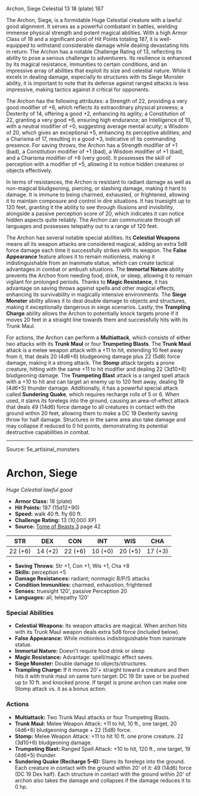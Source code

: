 <MonsterName/>Archon, Siege</MonsterName>
<CreatureType/>Celestial</CreatureType>
<CR/>13</CR>
<AC/>18 (plate)</AC>
<HP/>187</HP>
<summary>The Archon, Siege, is a formidable Huge Celestial creature with a lawful good alignment. It serves as a powerful combatant in battles, wielding immense physical strength and potent magical abilities. With a high Armor Class of 18 and a significant pool of Hit Points totaling 187, it is well-equipped to withstand considerable damage while dealing devastating hits in return. The Archon has a notable Challenge Rating of 13, reflecting its ability to pose a serious challenge to adventurers. Its resilience is enhanced by its magical resistance, immunities to certain conditions, and an impressive array of abilities that exploit its size and celestial nature. While it excels in dealing damage, especially to structures with its Siege Monster ability, it is important to note that its defense against ranged attacks is less impressive, making tactics against it critical for opponents.</summary>

<detail>

The Archon has the following attributes: a Strength of 22, providing a very good modifier of +6, which reflects its extraordinary physical prowess; a Dexterity of 14, offering a good +2, enhancing its agility; a Constitution of 22, granting a very good +6, ensuring high endurance; an Intelligence of 10, with a neutral modifier of +0, suggesting average mental acuity; a Wisdom of 20, which gives an exceptional +5, enhancing its perceptive abilities; and a Charisma of 17, resulting in a good +3, indicative of its commanding presence. For saving throws, the Archon has a Strength modifier of +1 (bad), a Constitution modifier of +1 (bad), a Wisdom modifier of +1 (bad), and a Charisma modifier of +8 (very good). It possesses the skill of perception with a modifier of +5, allowing it to notice hidden creatures or objects effectively.

In terms of resistances, the Archon is resistant to radiant damage as well as non-magical bludgeoning, piercing, or slashing damage, making it hard to damage. It is immune to being charmed, exhausted, or frightened, allowing it to maintain composure and control in dire situations. It has truesight up to 120 feet, granting it the ability to see through illusions and invisibility, alongside a passive perception score of 20, which indicates it can notice hidden aspects quite reliably. The Archon can communicate through all languages and possesses telepathy out to a range of 120 feet.

The Archon has several notable special abilities. Its **Celestial Weapons** means all its weapon attacks are considered magical, adding an extra 5d8 force damage each time it successfully strikes with its weapon. The **False Appearance** feature allows it to remain motionless, making it indistinguishable from an inanimate statue, which can create tactical advantages in combat or ambush situations. The **Immortal Nature** ability prevents the Archon from needing food, drink, or sleep, allowing it to remain vigilant for prolonged periods. Thanks to **Magic Resistance**, it has advantage on saving throws against spells and other magical effects, enhancing its survivability in magically intensive environments. The **Siege Monster** ability allows it to deal double damage to objects and structures, making it exceptionally dangerous in siege scenarios. Lastly, the **Trampling Charge** ability allows the Archon to potentially knock targets prone if it moves 20 feet in a straight line towards them and successfully hits with its Trunk Maul.

For actions, the Archon can perform a **Multiattack**, which consists of either two attacks with its **Trunk Maul** or four **Trumpeting Blasts**. The **Trunk Maul** attack is a melee weapon attack with a +11 to hit, extending 10 feet away from it, that deals 20 (4d6+6) bludgeoning damage plus 22 (5d8) force damage, making it a strong attack. The **Stomp** attack targets a prone creature, hitting with the same +11 to hit modifier and dealing 22 (3d10+6) bludgeoning damage. The **Trumpeting Blast** attack is a ranged spell attack with a +10 to hit and can target an enemy up to 120 feet away, dealing 19 (4d6+5) thunder damage. Additionally, it has a powerful special attack called **Sundering Quake**, which requires recharge rolls of 5 or 6. When used, it slams its forelegs into the ground, causing an area-of-effect attack that deals 49 (14d6) force damage to all creatures in contact with the ground within 20 feet, allowing them to make a DC 19 Dexterity saving throw for half damage. Structures in the same area also take damage and may collapse if reduced to 0 hit points, demonstrating its potential destructive capabilities in combat.</detail>



---

Source: 5e_artisinal_monsters

# Archon, Siege

*Huge* *Celestial* *lawful good*

- **Armor Class:** 18 (plate)
- **Hit Points:** 187 (15d12+90)
- **Speed:** walk 40 ft. fly 60 ft.
- **Challenge Rating:** 13 (10,000 XP)
- **Source:** [Tome of Beasts 3](https://koboldpress.com/kpstore/product/tome-of-beasts-3-for-5th-edition/) page 42

| STR | DEX | CON | INT | WIS | CHA |
| --- | --- | --- | --- | --- | --- |
| 22 (+6) | 14 (+2) | 22 (+6) | 10 (+0) | 20 (+5) | 17 (+3) |

- **Saving Throws**: Str +1, Con +1, Wis +1, Cha +8
- **Skills:** perception +5
- **Damage Resistances:** radiant; nonmagic B/P/S attacks
- **Condition Immunities:** charmed, exhaustion, frightened
- **Senses:** truesight 120', passive Perception 20
- **Languages:** all, telepathy 120'

### Special Abilities

- **Celestial Weapons:** Its weapon attacks are magical. When archon hits with its Trunk Maul weapon deals extra 5d8 force (included below).
- **False Appearance:** While motionless indistinguishable from inanimate statue.
- **Immortal Nature:** Doesn't require food drink or sleep
- **Magic Resistance:** Advantage: spell/magic effect saves.
- **Siege Monster:** Double damage to objects/structures.
- **Trampling Charge:** If it moves 20'+ straight toward a creature and then hits it with trunk maul on same turn target: DC 19 Str save or be pushed up to 10 ft. and knocked prone. If target is prone archon can make one Stomp attack vs. it as a bonus action.

### Actions

- **Multiattack:** Two Trunk Maul attacks or four Trumpeting Blasts.
- **Trunk Maul:** Melee Weapon Attack: +11 to hit, 10 ft., one target, 20 (4d6+6) bludgeoning damage + 22 (5d8) force.
- **Stomp:** Melee Weapon Attack: +11 to hit 10 ft. one prone creature. 22 (3d10+6) bludgeoning damage.
- **Trumpeting Blast:** Ranged Spell Attack: +10 to hit, 120 ft., one target, 19 (4d6+5) thunder.
- **Sundering Quake (Recharge 5–6):** Slams its forelegs into the ground. Each creature in contact with the ground within 20' of it: 49 (14d6) force (DC 19 Dex half). Each structure in contact with the ground within 20' of archon also takes the damage and collapses if the damage reduces it to 0 hp.




